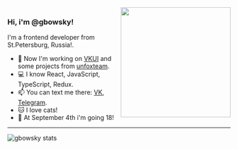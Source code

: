 <img align="right" src="https://avatars.githubusercontent.com/u/36237725?s=460&u=2bb1ca5a81aab4f089765712a2ff615314c1e024&v=4" height="248"/>

### Hi, i'm @gbowsky!
I'm a frontend developer from St.Petersburg, Russia!. 

- 📱  Now I'm working on [VKUI](github.com/VKCOM/VKUI) and some projects from [unfoxteam](https://unfox.team).
- 💻  I know React, JavaScript, TypeScript, Redux.
- 📫  You can text me there: [VK](https://vk.com/gbowsky), [Telegram](https://t.me/gbowsky).
- 🐱  I love cats!
- 🍕  At September 4th i'm going 18!

---

![gbowsky stats](https://github-readme-stats.vercel.app/api?username=gbowsky&count_private=true&show_icons=true&theme=prussian)
